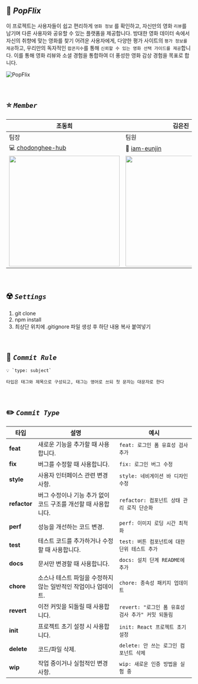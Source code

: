 ## 🍿 **_PopFlix_**

이 프로젝트는 사용자들이 쉽고 편리하게 `영화 정보` 를 확인하고, 자신만의 영화 `리뷰`를 남기며 다른 사용자와 공유할 수 있는 플랫폼을 제공합니다. 방대한 영화 데이터 속에서 자신의 취향에 맞는 영화를 찾기 어려운 사용자에게, 다양한 평가 사이트의 `평가 정보를 제공`하고, 우리만의 독자적인 `팝콘지수`를 통해 `신뢰할 수 있는 영화 선택 가이드를 제공`합니다. 이를 통해 영화 리뷰와 소셜 경험을 통합하여 더 풍성한 영화 감상 경험을 목표로 합니다.

![PopFlix](https://github.com/user-attachments/assets/a1d22de7-4b77-4f8e-999a-11630809e5b6)

<br>

## ⭐ **_`Member`_**

| 조동희                                                                                        | 김은진                                                                                         | 유성현                                                                                         | 위지훈                                                                                                                                                                                                                         |
| --------------------------------------------------------------------------------------------- | ---------------------------------------------------------------------------------------------- | ---------------------------------------------------------------------------------------------- | ------------------------------------------------------------------------------------------------------------------------------------------------------------------------------------------------------------------------------ |
| 팀장                                                                                          | 팀원                                                                                           | 팀원                                                                                           | 팀원                                                                                                                                                                                                                           |
| 💻 [chodonghee-hub](https://github.com/chodonghee-hub)                                        | 🐣 [iam-eunjin](https://github.com/iam-eunjin)                                                 | 🦖 [Hyun9811](https://github.com/Hyun9811)                                                     | 🦒 [wijihooooon](https://github.com/wijihooooon)                                                                                                                                                                               |
| <img src="https://avatars.githubusercontent.com/u/67031025?v=4" width="300" align="center" /> | <img src="https://avatars.githubusercontent.com/u/169453687?v=4" width="300" align="center" /> | <img src="https://avatars.githubusercontent.com/u/145583411?v=4" width="300" align="center" /> | <img src="https://cdn.discordapp.com/attachments/1308352356148183060/1316419177376124938/image.png?ex=675afa65&is=6759a8e5&hm=87f203f35f16325a6ff84dc3c1e84498a5257d090ec082784eff42f7142072c1&" width="300" align="center" /> |

<br>

## ☢️ **_`Settings`_**

1. git clone
2. npm install
3. 최상단 위치에 .gitignore 파일 생성 후 하단 내용 복사 붙여넣기

<br>

## 🔔 **_`Commit Rule`_**

```
💡 `type: subject`

타입은 태그와 제목으로 구성되고, 태그는 영어로 쓰되 첫 문자는 대문자로 한다
```

<br>

## ✏️ **_`Commit Type`_**

| 타입         | 설명                                                           | 예시                                               |
| ------------ | -------------------------------------------------------------- | -------------------------------------------------- |
| **feat**     | 새로운 기능을 추가할 때 사용합니다.                            | `feat: 로그인 폼 유효성 검사 추가`                 |
| **fix**      | 버그를 수정할 때 사용합니다.                                   | `fix: 로그인 버그 수정`                            |
| **style**    | 사용자 인터페이스 관련 변경 사항.                              | `style: 네비게이션 바 디자인 수정`                 |
| **refactor** | 버그 수정이나 기능 추가 없이 코드 구조를 개선할 때 사용합니다. | `refactor: 컴포넌트 상태 관리 로직 단순화`         |
| **perf**     | 성능을 개선하는 코드 변경.                                     | `perf: 이미지 로딩 시간 최적화`                    |
| **test**     | 테스트 코드를 추가하거나 수정할 때 사용합니다.                 | `test: 버튼 컴포넌트에 대한 단위 테스트 추가`      |
| **docs**     | 문서만 변경할 때 사용합니다.                                   | `docs: 설치 단계 README에 추가`                    |
| **chore**    | 소스나 테스트 파일을 수정하지 않는 일반적인 작업이나 업데이트. | `chore: 종속성 패키지 업데이트`                    |
| **revert**   | 이전 커밋을 되돌릴 때 사용합니다.                              | `revert: "로그인 폼 유효성 검사 추가" 커밋 되돌림` |
| **init**     | 프로젝트 초기 설정 시 사용합니다.                              | `init: React 프로젝트 초기 설정`                   |
| **delete**   | 코드/파일 삭제.                                                | `delete: 안 쓰는 로그인 컴포넌트 삭제`             |
| **wip**      | 작업 중이거나 실험적인 변경 사항.                              | `wip: 새로운 인증 방법을 실험 중`                  |
